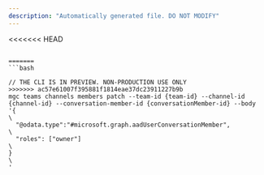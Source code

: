 ```yaml
---
description: "Automatically generated file. DO NOT MODIFY"
---
```


<<<<<<< HEAD
```cli

=======
```bash

// THE CLI IS IN PREVIEW. NON-PRODUCTION USE ONLY
>>>>>>> ac57e61007f395881f1814eae37dc23911227b9b
mgc teams channels members patch --team-id {team-id} --channel-id {channel-id} --conversation-member-id {conversationMember-id} --body '{\
  "@odata.type":"#microsoft.graph.aadUserConversationMember",\
  "roles": ["owner"]\
}\
'

```